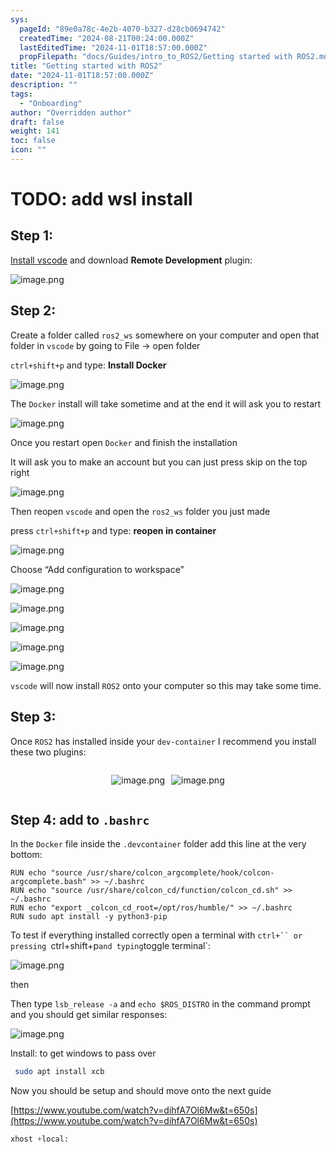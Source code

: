 ```yaml
---
sys:
  pageId: "89e0a78c-4e2b-4070-b327-d28cb0694742"
  createdTime: "2024-08-21T00:24:00.000Z"
  lastEditedTime: "2024-11-01T18:57:00.000Z"
  propFilepath: "docs/Guides/intro_to_ROS2/Getting started with ROS2.md"
title: "Getting started with ROS2"
date: "2024-11-01T18:57:00.000Z"
description: ""
tags:
  - "Onboarding"
author: "Overridden author"
draft: false
weight: 141
toc: false
icon: ""
---
```


# TODO: add wsl install

## Step 1:

[Install vscode](https://code.visualstudio.com/download) and download **Remote Development** plugin:

![image.png](https://prod-files-secure.s3.us-west-2.amazonaws.com/d518164a-d88e-44d1-a4ee-3adb3bd8bce0/efb52993-1881-4a40-b95e-6f020334f022/image.png?X-Amz-Algorithm=AWS4-HMAC-SHA256&X-Amz-Content-Sha256=UNSIGNED-PAYLOAD&X-Amz-Credential=ASIAZI2LB4667BEIFO53%2F20250417%2Fus-west-2%2Fs3%2Faws4_request&X-Amz-Date=20250417T150839Z&X-Amz-Expires=3600&X-Amz-Security-Token=IQoJb3JpZ2luX2VjENf%2F%2F%2F%2F%2F%2F%2F%2F%2F%2FwEaCXVzLXdlc3QtMiJHMEUCIQCNC75xSyEwPiAfokOpmhIV4untiS8h0fk%2FH7v3PbJEZAIgJuJlpXu35j%2BXFMhH4BP15Y5G66A49leN5hwl0%2FTEjpUq%2FwMIYBAAGgw2Mzc0MjMxODM4MDUiDPv5zn7wog%2FOALv8AircA12D09%2FIggsZA796S%2Bmzp44GZpjBtCeJXbozWzwQuDptk6sChqRkpui51shTpNtRwpONMhDN5HLjey37rKfZp3AGdaUQIBoIQJ4JsJH6P8urvMHMAKZx9ItgDcfKhzy0N0ZK9z0Aqq6qEXjl4JfKy%2BcbSkQU1i4ywkXyTHOoEFALRAtzrpSMi7ghWAQnM2VBFMUNESbZ4CXokXP4etb%2F8GBH%2BJXBKiaGKXJEX0MFbamBAX4FjeiKhCU9U6swLItQoolZYjZ67mNw5ey0naIf2ou7sIV3T1MJsUfcRbTlJd1hEiqoxLMV9XuoOOdihraxH7iSPj0DIwDoq6g1YiNH6%2BCmjNAeJyECEnt%2BqJTBbrxVPuIK93%2BE%2FquREDVKTEaOtoRG0QtebVvZTIIZSB2q2BnVBqBV57lAtAUBDt8WElGcAx%2FXgdBv6012n14%2Fm2fvyHGTuDxNHkBsoIzlee%2BvBWzBq1GaYfJ59AE1KZoeLeL%2BYt3E0CthdN4l6tNszDkPT2asl1spXNjMN1pSYXBXbG%2B5gVCqLhmYe%2BWO1P9whFZgVIKBDn2Xiabu5IYiz5NmxKvpBGXRzDsQE2WqDdG3ebjSMKKVi84aTNwZOio1T2roUWPYOno63FOxL1WsMKqvhMAGOqUBqRMH4LWp2sgXyDLyifkhibwpO2cO2YLL8ujtOpSGhhmh7oxqhlaIbV%2FBM5RHArcLdJNrlaiNYtL%2FZFoLVQSjz8QVbh2BQv5892dE06dQWtVCWQm2BOJ%2BFShINbMG%2FZSqCyu%2BrH4m5jwarSCTHV6xvA4zSa0R6CTJVYMYJajdr5d2%2F%2BuTwBXbCcMEGKEiHBv0RxY2hgMzGjJHz2f6GMm6%2F5I6Fl8s&X-Amz-Signature=e52a02039ee22d41760fe089e524371fe44a765448fd49bfd69d361d8a642219&X-Amz-SignedHeaders=host&x-id=GetObject)

## Step 2:

Create a folder called `ros2_ws` somewhere on your computer and open that folder in `vscode` by going to File → open folder 

`ctrl+shift+p` and type: **Install Docker**

![image.png](https://prod-files-secure.s3.us-west-2.amazonaws.com/d518164a-d88e-44d1-a4ee-3adb3bd8bce0/2269dc0e-1cd5-47ff-bceb-c04ad9b2eab0/image.png?X-Amz-Algorithm=AWS4-HMAC-SHA256&X-Amz-Content-Sha256=UNSIGNED-PAYLOAD&X-Amz-Credential=ASIAZI2LB4667BEIFO53%2F20250417%2Fus-west-2%2Fs3%2Faws4_request&X-Amz-Date=20250417T150839Z&X-Amz-Expires=3600&X-Amz-Security-Token=IQoJb3JpZ2luX2VjENf%2F%2F%2F%2F%2F%2F%2F%2F%2F%2FwEaCXVzLXdlc3QtMiJHMEUCIQCNC75xSyEwPiAfokOpmhIV4untiS8h0fk%2FH7v3PbJEZAIgJuJlpXu35j%2BXFMhH4BP15Y5G66A49leN5hwl0%2FTEjpUq%2FwMIYBAAGgw2Mzc0MjMxODM4MDUiDPv5zn7wog%2FOALv8AircA12D09%2FIggsZA796S%2Bmzp44GZpjBtCeJXbozWzwQuDptk6sChqRkpui51shTpNtRwpONMhDN5HLjey37rKfZp3AGdaUQIBoIQJ4JsJH6P8urvMHMAKZx9ItgDcfKhzy0N0ZK9z0Aqq6qEXjl4JfKy%2BcbSkQU1i4ywkXyTHOoEFALRAtzrpSMi7ghWAQnM2VBFMUNESbZ4CXokXP4etb%2F8GBH%2BJXBKiaGKXJEX0MFbamBAX4FjeiKhCU9U6swLItQoolZYjZ67mNw5ey0naIf2ou7sIV3T1MJsUfcRbTlJd1hEiqoxLMV9XuoOOdihraxH7iSPj0DIwDoq6g1YiNH6%2BCmjNAeJyECEnt%2BqJTBbrxVPuIK93%2BE%2FquREDVKTEaOtoRG0QtebVvZTIIZSB2q2BnVBqBV57lAtAUBDt8WElGcAx%2FXgdBv6012n14%2Fm2fvyHGTuDxNHkBsoIzlee%2BvBWzBq1GaYfJ59AE1KZoeLeL%2BYt3E0CthdN4l6tNszDkPT2asl1spXNjMN1pSYXBXbG%2B5gVCqLhmYe%2BWO1P9whFZgVIKBDn2Xiabu5IYiz5NmxKvpBGXRzDsQE2WqDdG3ebjSMKKVi84aTNwZOio1T2roUWPYOno63FOxL1WsMKqvhMAGOqUBqRMH4LWp2sgXyDLyifkhibwpO2cO2YLL8ujtOpSGhhmh7oxqhlaIbV%2FBM5RHArcLdJNrlaiNYtL%2FZFoLVQSjz8QVbh2BQv5892dE06dQWtVCWQm2BOJ%2BFShINbMG%2FZSqCyu%2BrH4m5jwarSCTHV6xvA4zSa0R6CTJVYMYJajdr5d2%2F%2BuTwBXbCcMEGKEiHBv0RxY2hgMzGjJHz2f6GMm6%2F5I6Fl8s&X-Amz-Signature=6238c30d2037c151e27873723f5791f46c58be4c3b781fcb74191dfd86944c06&X-Amz-SignedHeaders=host&x-id=GetObject)

The `Docker` install will take sometime and at the end it will ask you to restart

![image.png](https://prod-files-secure.s3.us-west-2.amazonaws.com/d518164a-d88e-44d1-a4ee-3adb3bd8bce0/ed233f78-be33-4b1f-b89c-9c346c0e961e/image.png?X-Amz-Algorithm=AWS4-HMAC-SHA256&X-Amz-Content-Sha256=UNSIGNED-PAYLOAD&X-Amz-Credential=ASIAZI2LB4667BEIFO53%2F20250417%2Fus-west-2%2Fs3%2Faws4_request&X-Amz-Date=20250417T150839Z&X-Amz-Expires=3600&X-Amz-Security-Token=IQoJb3JpZ2luX2VjENf%2F%2F%2F%2F%2F%2F%2F%2F%2F%2FwEaCXVzLXdlc3QtMiJHMEUCIQCNC75xSyEwPiAfokOpmhIV4untiS8h0fk%2FH7v3PbJEZAIgJuJlpXu35j%2BXFMhH4BP15Y5G66A49leN5hwl0%2FTEjpUq%2FwMIYBAAGgw2Mzc0MjMxODM4MDUiDPv5zn7wog%2FOALv8AircA12D09%2FIggsZA796S%2Bmzp44GZpjBtCeJXbozWzwQuDptk6sChqRkpui51shTpNtRwpONMhDN5HLjey37rKfZp3AGdaUQIBoIQJ4JsJH6P8urvMHMAKZx9ItgDcfKhzy0N0ZK9z0Aqq6qEXjl4JfKy%2BcbSkQU1i4ywkXyTHOoEFALRAtzrpSMi7ghWAQnM2VBFMUNESbZ4CXokXP4etb%2F8GBH%2BJXBKiaGKXJEX0MFbamBAX4FjeiKhCU9U6swLItQoolZYjZ67mNw5ey0naIf2ou7sIV3T1MJsUfcRbTlJd1hEiqoxLMV9XuoOOdihraxH7iSPj0DIwDoq6g1YiNH6%2BCmjNAeJyECEnt%2BqJTBbrxVPuIK93%2BE%2FquREDVKTEaOtoRG0QtebVvZTIIZSB2q2BnVBqBV57lAtAUBDt8WElGcAx%2FXgdBv6012n14%2Fm2fvyHGTuDxNHkBsoIzlee%2BvBWzBq1GaYfJ59AE1KZoeLeL%2BYt3E0CthdN4l6tNszDkPT2asl1spXNjMN1pSYXBXbG%2B5gVCqLhmYe%2BWO1P9whFZgVIKBDn2Xiabu5IYiz5NmxKvpBGXRzDsQE2WqDdG3ebjSMKKVi84aTNwZOio1T2roUWPYOno63FOxL1WsMKqvhMAGOqUBqRMH4LWp2sgXyDLyifkhibwpO2cO2YLL8ujtOpSGhhmh7oxqhlaIbV%2FBM5RHArcLdJNrlaiNYtL%2FZFoLVQSjz8QVbh2BQv5892dE06dQWtVCWQm2BOJ%2BFShINbMG%2FZSqCyu%2BrH4m5jwarSCTHV6xvA4zSa0R6CTJVYMYJajdr5d2%2F%2BuTwBXbCcMEGKEiHBv0RxY2hgMzGjJHz2f6GMm6%2F5I6Fl8s&X-Amz-Signature=9d693e0bf574ff8e0fe1f5042aa586c119bfc88b0eb9b8c4f6cd1c0043e23468&X-Amz-SignedHeaders=host&x-id=GetObject)

Once you restart open `Docker` and finish the installation

It will ask you to make an account but you can just press skip on the top right

![image.png](https://prod-files-secure.s3.us-west-2.amazonaws.com/d518164a-d88e-44d1-a4ee-3adb3bd8bce0/21010ad9-1659-4fd9-9f59-9932a09b2a3d/image.png?X-Amz-Algorithm=AWS4-HMAC-SHA256&X-Amz-Content-Sha256=UNSIGNED-PAYLOAD&X-Amz-Credential=ASIAZI2LB4667BEIFO53%2F20250417%2Fus-west-2%2Fs3%2Faws4_request&X-Amz-Date=20250417T150839Z&X-Amz-Expires=3600&X-Amz-Security-Token=IQoJb3JpZ2luX2VjENf%2F%2F%2F%2F%2F%2F%2F%2F%2F%2FwEaCXVzLXdlc3QtMiJHMEUCIQCNC75xSyEwPiAfokOpmhIV4untiS8h0fk%2FH7v3PbJEZAIgJuJlpXu35j%2BXFMhH4BP15Y5G66A49leN5hwl0%2FTEjpUq%2FwMIYBAAGgw2Mzc0MjMxODM4MDUiDPv5zn7wog%2FOALv8AircA12D09%2FIggsZA796S%2Bmzp44GZpjBtCeJXbozWzwQuDptk6sChqRkpui51shTpNtRwpONMhDN5HLjey37rKfZp3AGdaUQIBoIQJ4JsJH6P8urvMHMAKZx9ItgDcfKhzy0N0ZK9z0Aqq6qEXjl4JfKy%2BcbSkQU1i4ywkXyTHOoEFALRAtzrpSMi7ghWAQnM2VBFMUNESbZ4CXokXP4etb%2F8GBH%2BJXBKiaGKXJEX0MFbamBAX4FjeiKhCU9U6swLItQoolZYjZ67mNw5ey0naIf2ou7sIV3T1MJsUfcRbTlJd1hEiqoxLMV9XuoOOdihraxH7iSPj0DIwDoq6g1YiNH6%2BCmjNAeJyECEnt%2BqJTBbrxVPuIK93%2BE%2FquREDVKTEaOtoRG0QtebVvZTIIZSB2q2BnVBqBV57lAtAUBDt8WElGcAx%2FXgdBv6012n14%2Fm2fvyHGTuDxNHkBsoIzlee%2BvBWzBq1GaYfJ59AE1KZoeLeL%2BYt3E0CthdN4l6tNszDkPT2asl1spXNjMN1pSYXBXbG%2B5gVCqLhmYe%2BWO1P9whFZgVIKBDn2Xiabu5IYiz5NmxKvpBGXRzDsQE2WqDdG3ebjSMKKVi84aTNwZOio1T2roUWPYOno63FOxL1WsMKqvhMAGOqUBqRMH4LWp2sgXyDLyifkhibwpO2cO2YLL8ujtOpSGhhmh7oxqhlaIbV%2FBM5RHArcLdJNrlaiNYtL%2FZFoLVQSjz8QVbh2BQv5892dE06dQWtVCWQm2BOJ%2BFShINbMG%2FZSqCyu%2BrH4m5jwarSCTHV6xvA4zSa0R6CTJVYMYJajdr5d2%2F%2BuTwBXbCcMEGKEiHBv0RxY2hgMzGjJHz2f6GMm6%2F5I6Fl8s&X-Amz-Signature=cca091e8ec0a2e2fbeff55643ee4839c149d3aa8dc9fa941e3741f56bfa2dd6f&X-Amz-SignedHeaders=host&x-id=GetObject)

Then reopen `vscode` and open the `ros2_ws` folder you just made

press `ctrl+shift+p` and type: **reopen in container**

![image.png](https://prod-files-secure.s3.us-west-2.amazonaws.com/d518164a-d88e-44d1-a4ee-3adb3bd8bce0/4e93b8c2-41ad-488c-8095-c74205196118/image.png?X-Amz-Algorithm=AWS4-HMAC-SHA256&X-Amz-Content-Sha256=UNSIGNED-PAYLOAD&X-Amz-Credential=ASIAZI2LB4667BEIFO53%2F20250417%2Fus-west-2%2Fs3%2Faws4_request&X-Amz-Date=20250417T150839Z&X-Amz-Expires=3600&X-Amz-Security-Token=IQoJb3JpZ2luX2VjENf%2F%2F%2F%2F%2F%2F%2F%2F%2F%2FwEaCXVzLXdlc3QtMiJHMEUCIQCNC75xSyEwPiAfokOpmhIV4untiS8h0fk%2FH7v3PbJEZAIgJuJlpXu35j%2BXFMhH4BP15Y5G66A49leN5hwl0%2FTEjpUq%2FwMIYBAAGgw2Mzc0MjMxODM4MDUiDPv5zn7wog%2FOALv8AircA12D09%2FIggsZA796S%2Bmzp44GZpjBtCeJXbozWzwQuDptk6sChqRkpui51shTpNtRwpONMhDN5HLjey37rKfZp3AGdaUQIBoIQJ4JsJH6P8urvMHMAKZx9ItgDcfKhzy0N0ZK9z0Aqq6qEXjl4JfKy%2BcbSkQU1i4ywkXyTHOoEFALRAtzrpSMi7ghWAQnM2VBFMUNESbZ4CXokXP4etb%2F8GBH%2BJXBKiaGKXJEX0MFbamBAX4FjeiKhCU9U6swLItQoolZYjZ67mNw5ey0naIf2ou7sIV3T1MJsUfcRbTlJd1hEiqoxLMV9XuoOOdihraxH7iSPj0DIwDoq6g1YiNH6%2BCmjNAeJyECEnt%2BqJTBbrxVPuIK93%2BE%2FquREDVKTEaOtoRG0QtebVvZTIIZSB2q2BnVBqBV57lAtAUBDt8WElGcAx%2FXgdBv6012n14%2Fm2fvyHGTuDxNHkBsoIzlee%2BvBWzBq1GaYfJ59AE1KZoeLeL%2BYt3E0CthdN4l6tNszDkPT2asl1spXNjMN1pSYXBXbG%2B5gVCqLhmYe%2BWO1P9whFZgVIKBDn2Xiabu5IYiz5NmxKvpBGXRzDsQE2WqDdG3ebjSMKKVi84aTNwZOio1T2roUWPYOno63FOxL1WsMKqvhMAGOqUBqRMH4LWp2sgXyDLyifkhibwpO2cO2YLL8ujtOpSGhhmh7oxqhlaIbV%2FBM5RHArcLdJNrlaiNYtL%2FZFoLVQSjz8QVbh2BQv5892dE06dQWtVCWQm2BOJ%2BFShINbMG%2FZSqCyu%2BrH4m5jwarSCTHV6xvA4zSa0R6CTJVYMYJajdr5d2%2F%2BuTwBXbCcMEGKEiHBv0RxY2hgMzGjJHz2f6GMm6%2F5I6Fl8s&X-Amz-Signature=5cebf9961f135b5d564fc1dd83237d6e5e324a8340dd306df0155f7852d92a25&X-Amz-SignedHeaders=host&x-id=GetObject)

Choose “Add configuration to workspace”

![image.png](https://prod-files-secure.s3.us-west-2.amazonaws.com/d518164a-d88e-44d1-a4ee-3adb3bd8bce0/9560b282-5060-4989-ba37-97e7b2c22476/image.png?X-Amz-Algorithm=AWS4-HMAC-SHA256&X-Amz-Content-Sha256=UNSIGNED-PAYLOAD&X-Amz-Credential=ASIAZI2LB4667BEIFO53%2F20250417%2Fus-west-2%2Fs3%2Faws4_request&X-Amz-Date=20250417T150839Z&X-Amz-Expires=3600&X-Amz-Security-Token=IQoJb3JpZ2luX2VjENf%2F%2F%2F%2F%2F%2F%2F%2F%2F%2FwEaCXVzLXdlc3QtMiJHMEUCIQCNC75xSyEwPiAfokOpmhIV4untiS8h0fk%2FH7v3PbJEZAIgJuJlpXu35j%2BXFMhH4BP15Y5G66A49leN5hwl0%2FTEjpUq%2FwMIYBAAGgw2Mzc0MjMxODM4MDUiDPv5zn7wog%2FOALv8AircA12D09%2FIggsZA796S%2Bmzp44GZpjBtCeJXbozWzwQuDptk6sChqRkpui51shTpNtRwpONMhDN5HLjey37rKfZp3AGdaUQIBoIQJ4JsJH6P8urvMHMAKZx9ItgDcfKhzy0N0ZK9z0Aqq6qEXjl4JfKy%2BcbSkQU1i4ywkXyTHOoEFALRAtzrpSMi7ghWAQnM2VBFMUNESbZ4CXokXP4etb%2F8GBH%2BJXBKiaGKXJEX0MFbamBAX4FjeiKhCU9U6swLItQoolZYjZ67mNw5ey0naIf2ou7sIV3T1MJsUfcRbTlJd1hEiqoxLMV9XuoOOdihraxH7iSPj0DIwDoq6g1YiNH6%2BCmjNAeJyECEnt%2BqJTBbrxVPuIK93%2BE%2FquREDVKTEaOtoRG0QtebVvZTIIZSB2q2BnVBqBV57lAtAUBDt8WElGcAx%2FXgdBv6012n14%2Fm2fvyHGTuDxNHkBsoIzlee%2BvBWzBq1GaYfJ59AE1KZoeLeL%2BYt3E0CthdN4l6tNszDkPT2asl1spXNjMN1pSYXBXbG%2B5gVCqLhmYe%2BWO1P9whFZgVIKBDn2Xiabu5IYiz5NmxKvpBGXRzDsQE2WqDdG3ebjSMKKVi84aTNwZOio1T2roUWPYOno63FOxL1WsMKqvhMAGOqUBqRMH4LWp2sgXyDLyifkhibwpO2cO2YLL8ujtOpSGhhmh7oxqhlaIbV%2FBM5RHArcLdJNrlaiNYtL%2FZFoLVQSjz8QVbh2BQv5892dE06dQWtVCWQm2BOJ%2BFShINbMG%2FZSqCyu%2BrH4m5jwarSCTHV6xvA4zSa0R6CTJVYMYJajdr5d2%2F%2BuTwBXbCcMEGKEiHBv0RxY2hgMzGjJHz2f6GMm6%2F5I6Fl8s&X-Amz-Signature=302d2374f3d6b15b81d3f7dab389290818c5c92dc3cac3a7c7c5c8ae745b4464&X-Amz-SignedHeaders=host&x-id=GetObject)

![image.png](https://prod-files-secure.s3.us-west-2.amazonaws.com/d518164a-d88e-44d1-a4ee-3adb3bd8bce0/2ee63f81-886b-48e8-a553-dc6e5eac99e4/image.png?X-Amz-Algorithm=AWS4-HMAC-SHA256&X-Amz-Content-Sha256=UNSIGNED-PAYLOAD&X-Amz-Credential=ASIAZI2LB4667BEIFO53%2F20250417%2Fus-west-2%2Fs3%2Faws4_request&X-Amz-Date=20250417T150839Z&X-Amz-Expires=3600&X-Amz-Security-Token=IQoJb3JpZ2luX2VjENf%2F%2F%2F%2F%2F%2F%2F%2F%2F%2FwEaCXVzLXdlc3QtMiJHMEUCIQCNC75xSyEwPiAfokOpmhIV4untiS8h0fk%2FH7v3PbJEZAIgJuJlpXu35j%2BXFMhH4BP15Y5G66A49leN5hwl0%2FTEjpUq%2FwMIYBAAGgw2Mzc0MjMxODM4MDUiDPv5zn7wog%2FOALv8AircA12D09%2FIggsZA796S%2Bmzp44GZpjBtCeJXbozWzwQuDptk6sChqRkpui51shTpNtRwpONMhDN5HLjey37rKfZp3AGdaUQIBoIQJ4JsJH6P8urvMHMAKZx9ItgDcfKhzy0N0ZK9z0Aqq6qEXjl4JfKy%2BcbSkQU1i4ywkXyTHOoEFALRAtzrpSMi7ghWAQnM2VBFMUNESbZ4CXokXP4etb%2F8GBH%2BJXBKiaGKXJEX0MFbamBAX4FjeiKhCU9U6swLItQoolZYjZ67mNw5ey0naIf2ou7sIV3T1MJsUfcRbTlJd1hEiqoxLMV9XuoOOdihraxH7iSPj0DIwDoq6g1YiNH6%2BCmjNAeJyECEnt%2BqJTBbrxVPuIK93%2BE%2FquREDVKTEaOtoRG0QtebVvZTIIZSB2q2BnVBqBV57lAtAUBDt8WElGcAx%2FXgdBv6012n14%2Fm2fvyHGTuDxNHkBsoIzlee%2BvBWzBq1GaYfJ59AE1KZoeLeL%2BYt3E0CthdN4l6tNszDkPT2asl1spXNjMN1pSYXBXbG%2B5gVCqLhmYe%2BWO1P9whFZgVIKBDn2Xiabu5IYiz5NmxKvpBGXRzDsQE2WqDdG3ebjSMKKVi84aTNwZOio1T2roUWPYOno63FOxL1WsMKqvhMAGOqUBqRMH4LWp2sgXyDLyifkhibwpO2cO2YLL8ujtOpSGhhmh7oxqhlaIbV%2FBM5RHArcLdJNrlaiNYtL%2FZFoLVQSjz8QVbh2BQv5892dE06dQWtVCWQm2BOJ%2BFShINbMG%2FZSqCyu%2BrH4m5jwarSCTHV6xvA4zSa0R6CTJVYMYJajdr5d2%2F%2BuTwBXbCcMEGKEiHBv0RxY2hgMzGjJHz2f6GMm6%2F5I6Fl8s&X-Amz-Signature=39b6657ad138f6b2bbf0add9b48da70d07f244d9377594c73c74d19c613ff09b&X-Amz-SignedHeaders=host&x-id=GetObject)

![image.png](https://prod-files-secure.s3.us-west-2.amazonaws.com/d518164a-d88e-44d1-a4ee-3adb3bd8bce0/ae1580b2-b048-407e-aed9-b584224a7a04/image.png?X-Amz-Algorithm=AWS4-HMAC-SHA256&X-Amz-Content-Sha256=UNSIGNED-PAYLOAD&X-Amz-Credential=ASIAZI2LB4667BEIFO53%2F20250417%2Fus-west-2%2Fs3%2Faws4_request&X-Amz-Date=20250417T150839Z&X-Amz-Expires=3600&X-Amz-Security-Token=IQoJb3JpZ2luX2VjENf%2F%2F%2F%2F%2F%2F%2F%2F%2F%2FwEaCXVzLXdlc3QtMiJHMEUCIQCNC75xSyEwPiAfokOpmhIV4untiS8h0fk%2FH7v3PbJEZAIgJuJlpXu35j%2BXFMhH4BP15Y5G66A49leN5hwl0%2FTEjpUq%2FwMIYBAAGgw2Mzc0MjMxODM4MDUiDPv5zn7wog%2FOALv8AircA12D09%2FIggsZA796S%2Bmzp44GZpjBtCeJXbozWzwQuDptk6sChqRkpui51shTpNtRwpONMhDN5HLjey37rKfZp3AGdaUQIBoIQJ4JsJH6P8urvMHMAKZx9ItgDcfKhzy0N0ZK9z0Aqq6qEXjl4JfKy%2BcbSkQU1i4ywkXyTHOoEFALRAtzrpSMi7ghWAQnM2VBFMUNESbZ4CXokXP4etb%2F8GBH%2BJXBKiaGKXJEX0MFbamBAX4FjeiKhCU9U6swLItQoolZYjZ67mNw5ey0naIf2ou7sIV3T1MJsUfcRbTlJd1hEiqoxLMV9XuoOOdihraxH7iSPj0DIwDoq6g1YiNH6%2BCmjNAeJyECEnt%2BqJTBbrxVPuIK93%2BE%2FquREDVKTEaOtoRG0QtebVvZTIIZSB2q2BnVBqBV57lAtAUBDt8WElGcAx%2FXgdBv6012n14%2Fm2fvyHGTuDxNHkBsoIzlee%2BvBWzBq1GaYfJ59AE1KZoeLeL%2BYt3E0CthdN4l6tNszDkPT2asl1spXNjMN1pSYXBXbG%2B5gVCqLhmYe%2BWO1P9whFZgVIKBDn2Xiabu5IYiz5NmxKvpBGXRzDsQE2WqDdG3ebjSMKKVi84aTNwZOio1T2roUWPYOno63FOxL1WsMKqvhMAGOqUBqRMH4LWp2sgXyDLyifkhibwpO2cO2YLL8ujtOpSGhhmh7oxqhlaIbV%2FBM5RHArcLdJNrlaiNYtL%2FZFoLVQSjz8QVbh2BQv5892dE06dQWtVCWQm2BOJ%2BFShINbMG%2FZSqCyu%2BrH4m5jwarSCTHV6xvA4zSa0R6CTJVYMYJajdr5d2%2F%2BuTwBXbCcMEGKEiHBv0RxY2hgMzGjJHz2f6GMm6%2F5I6Fl8s&X-Amz-Signature=47347ae847a932872d976de7d1c14a39f87224e9133af93de82448869e1a0b5d&X-Amz-SignedHeaders=host&x-id=GetObject)

![image.png](https://prod-files-secure.s3.us-west-2.amazonaws.com/d518164a-d88e-44d1-a4ee-3adb3bd8bce0/53255b28-f75e-430f-b9e3-c0ac8577e42b/image.png?X-Amz-Algorithm=AWS4-HMAC-SHA256&X-Amz-Content-Sha256=UNSIGNED-PAYLOAD&X-Amz-Credential=ASIAZI2LB4667BEIFO53%2F20250417%2Fus-west-2%2Fs3%2Faws4_request&X-Amz-Date=20250417T150839Z&X-Amz-Expires=3600&X-Amz-Security-Token=IQoJb3JpZ2luX2VjENf%2F%2F%2F%2F%2F%2F%2F%2F%2F%2FwEaCXVzLXdlc3QtMiJHMEUCIQCNC75xSyEwPiAfokOpmhIV4untiS8h0fk%2FH7v3PbJEZAIgJuJlpXu35j%2BXFMhH4BP15Y5G66A49leN5hwl0%2FTEjpUq%2FwMIYBAAGgw2Mzc0MjMxODM4MDUiDPv5zn7wog%2FOALv8AircA12D09%2FIggsZA796S%2Bmzp44GZpjBtCeJXbozWzwQuDptk6sChqRkpui51shTpNtRwpONMhDN5HLjey37rKfZp3AGdaUQIBoIQJ4JsJH6P8urvMHMAKZx9ItgDcfKhzy0N0ZK9z0Aqq6qEXjl4JfKy%2BcbSkQU1i4ywkXyTHOoEFALRAtzrpSMi7ghWAQnM2VBFMUNESbZ4CXokXP4etb%2F8GBH%2BJXBKiaGKXJEX0MFbamBAX4FjeiKhCU9U6swLItQoolZYjZ67mNw5ey0naIf2ou7sIV3T1MJsUfcRbTlJd1hEiqoxLMV9XuoOOdihraxH7iSPj0DIwDoq6g1YiNH6%2BCmjNAeJyECEnt%2BqJTBbrxVPuIK93%2BE%2FquREDVKTEaOtoRG0QtebVvZTIIZSB2q2BnVBqBV57lAtAUBDt8WElGcAx%2FXgdBv6012n14%2Fm2fvyHGTuDxNHkBsoIzlee%2BvBWzBq1GaYfJ59AE1KZoeLeL%2BYt3E0CthdN4l6tNszDkPT2asl1spXNjMN1pSYXBXbG%2B5gVCqLhmYe%2BWO1P9whFZgVIKBDn2Xiabu5IYiz5NmxKvpBGXRzDsQE2WqDdG3ebjSMKKVi84aTNwZOio1T2roUWPYOno63FOxL1WsMKqvhMAGOqUBqRMH4LWp2sgXyDLyifkhibwpO2cO2YLL8ujtOpSGhhmh7oxqhlaIbV%2FBM5RHArcLdJNrlaiNYtL%2FZFoLVQSjz8QVbh2BQv5892dE06dQWtVCWQm2BOJ%2BFShINbMG%2FZSqCyu%2BrH4m5jwarSCTHV6xvA4zSa0R6CTJVYMYJajdr5d2%2F%2BuTwBXbCcMEGKEiHBv0RxY2hgMzGjJHz2f6GMm6%2F5I6Fl8s&X-Amz-Signature=66343609259364de91ec5e32792a22161e2b12b8bedbef4bdd355b99d19e2b0b&X-Amz-SignedHeaders=host&x-id=GetObject)

![image.png](https://prod-files-secure.s3.us-west-2.amazonaws.com/d518164a-d88e-44d1-a4ee-3adb3bd8bce0/7c562767-5af9-4ffb-97d1-327bcdf4ee00/image.png?X-Amz-Algorithm=AWS4-HMAC-SHA256&X-Amz-Content-Sha256=UNSIGNED-PAYLOAD&X-Amz-Credential=ASIAZI2LB4667BEIFO53%2F20250417%2Fus-west-2%2Fs3%2Faws4_request&X-Amz-Date=20250417T150839Z&X-Amz-Expires=3600&X-Amz-Security-Token=IQoJb3JpZ2luX2VjENf%2F%2F%2F%2F%2F%2F%2F%2F%2F%2FwEaCXVzLXdlc3QtMiJHMEUCIQCNC75xSyEwPiAfokOpmhIV4untiS8h0fk%2FH7v3PbJEZAIgJuJlpXu35j%2BXFMhH4BP15Y5G66A49leN5hwl0%2FTEjpUq%2FwMIYBAAGgw2Mzc0MjMxODM4MDUiDPv5zn7wog%2FOALv8AircA12D09%2FIggsZA796S%2Bmzp44GZpjBtCeJXbozWzwQuDptk6sChqRkpui51shTpNtRwpONMhDN5HLjey37rKfZp3AGdaUQIBoIQJ4JsJH6P8urvMHMAKZx9ItgDcfKhzy0N0ZK9z0Aqq6qEXjl4JfKy%2BcbSkQU1i4ywkXyTHOoEFALRAtzrpSMi7ghWAQnM2VBFMUNESbZ4CXokXP4etb%2F8GBH%2BJXBKiaGKXJEX0MFbamBAX4FjeiKhCU9U6swLItQoolZYjZ67mNw5ey0naIf2ou7sIV3T1MJsUfcRbTlJd1hEiqoxLMV9XuoOOdihraxH7iSPj0DIwDoq6g1YiNH6%2BCmjNAeJyECEnt%2BqJTBbrxVPuIK93%2BE%2FquREDVKTEaOtoRG0QtebVvZTIIZSB2q2BnVBqBV57lAtAUBDt8WElGcAx%2FXgdBv6012n14%2Fm2fvyHGTuDxNHkBsoIzlee%2BvBWzBq1GaYfJ59AE1KZoeLeL%2BYt3E0CthdN4l6tNszDkPT2asl1spXNjMN1pSYXBXbG%2B5gVCqLhmYe%2BWO1P9whFZgVIKBDn2Xiabu5IYiz5NmxKvpBGXRzDsQE2WqDdG3ebjSMKKVi84aTNwZOio1T2roUWPYOno63FOxL1WsMKqvhMAGOqUBqRMH4LWp2sgXyDLyifkhibwpO2cO2YLL8ujtOpSGhhmh7oxqhlaIbV%2FBM5RHArcLdJNrlaiNYtL%2FZFoLVQSjz8QVbh2BQv5892dE06dQWtVCWQm2BOJ%2BFShINbMG%2FZSqCyu%2BrH4m5jwarSCTHV6xvA4zSa0R6CTJVYMYJajdr5d2%2F%2BuTwBXbCcMEGKEiHBv0RxY2hgMzGjJHz2f6GMm6%2F5I6Fl8s&X-Amz-Signature=4490fe77cdd3f27666a9cc41296eaa77ff152102c5c628a18f2decfb4fa7f885&X-Amz-SignedHeaders=host&x-id=GetObject)

`vscode` will now install `ROS2` onto your computer so this may take some time.

## Step 3:

Once `ROS2` has installed inside your `dev-container` I recommend you install these two plugins:

<div style="display: flex;flex-direction: row; column-gap:10px; max-width: 630px;justify-content: center;">
<div>

![image.png](https://prod-files-secure.s3.us-west-2.amazonaws.com/d518164a-d88e-44d1-a4ee-3adb3bd8bce0/3fc3d550-5a54-4ba1-ba6b-faa01cdb7369/image.png?X-Amz-Algorithm=AWS4-HMAC-SHA256&X-Amz-Content-Sha256=UNSIGNED-PAYLOAD&X-Amz-Credential=ASIAZI2LB4662UHOXGST%2F20250417%2Fus-west-2%2Fs3%2Faws4_request&X-Amz-Date=20250417T150841Z&X-Amz-Expires=3600&X-Amz-Security-Token=IQoJb3JpZ2luX2VjENf%2F%2F%2F%2F%2F%2F%2F%2F%2F%2FwEaCXVzLXdlc3QtMiJGMEQCICtiWzlL400K4ft2cirLccHDzM6DNQg2kGaQffSwPsu%2FAiBpG8rIz1J4qMvqUBp%2FXssGFhdKrShgNCAeOdaWMryQWir%2FAwhgEAAaDDYzNzQyMzE4MzgwNSIMwa6wuePk6EIOaq46KtwDmKOTXpPFfnQdU9B9UgCPCsdDjtUdUj9yBzDOIhkauseF55KJzDQEaYk3TMONFThfADsuPyGmVRow6xy%2FPVOxOjOtnAvsKXNQbkf1Kbu00iunLIzgVCyPSfw6XWRrDIgN5nHN0vmJSTcYR0VhYYDANgOBQw2YKeqvixlzMHBAMK9iTHmvzZmFVgQHkVj61wkDAaFTSwyw4o32Llb4S21N46iZ0Uj8Ga2BCdbR4daG%2BAwoW2SWoyuVq5WjObuJBN8ZZRaEUG4xb%2Fs9rkv%2F1DEHiyQw43W6NJItGmgLUHGggWluPxvpBZAtkHiXJxwTlKlyy8fPASX8qgjQ8P2QiOB6GCr5MO6S9QFxgio5YZaF%2F1eGkD6w01fn87jBiAcKupckwY5pcHzwKZ%2FedqgA9jbo5g3W1Rl53kDxK3B5VcLSzUJzAPOnDOQYDMbsoGba8W%2FeHBpeCGZj6%2Fl5DIjuAgngx%2FKYQT16me9syq8qqj0EEVcd%2BIxJsvYB2GsYugq0WcLmwgy3PXrLkG4g0iOSdzYoIVcgrYAXn%2BXadGydQOLzTQiXsVGD53NTWiNgkKXyLWmLrOsV%2FMGHE5qRAfQZZoM6%2FV47Nkn86IHur94DPLWyHX9FJ%2FhFbltoNaBDN1gwzq%2BEwAY6pgGPL%2Fid4MBfaSRGM8%2FTQMu2gkjrQXMgs602GjbZwNjK0WMRcrvCAGVCtLheaYxZLQAbrH4A3buCRSfwrbxqJZ5MDHe5SVa3Ys5RIqdz2%2FXg4p%2Fs3r23IyUPfKCHCaycKXwxM64jupU3IIu%2BlGDnIOJWZBCRf25VbqgUmfOEFL8i7PUuMGwKOgYDmxaAoGLxifKHFJuO5zAF%2BBpM2k%2FjQCJGBOQfW%2FWg&X-Amz-Signature=9463ca32e3945951050eacd042e1e606232aa36b34021d197c3af449132d6014&X-Amz-SignedHeaders=host&x-id=GetObject)

</div>
<div>

![image.png](https://prod-files-secure.s3.us-west-2.amazonaws.com/d518164a-d88e-44d1-a4ee-3adb3bd8bce0/d994cc66-13c2-4093-a5a3-f84cf4601a82/image.png?X-Amz-Algorithm=AWS4-HMAC-SHA256&X-Amz-Content-Sha256=UNSIGNED-PAYLOAD&X-Amz-Credential=ASIAZI2LB4667GBBVBKP%2F20250417%2Fus-west-2%2Fs3%2Faws4_request&X-Amz-Date=20250417T150841Z&X-Amz-Expires=3600&X-Amz-Security-Token=IQoJb3JpZ2luX2VjENf%2F%2F%2F%2F%2F%2F%2F%2F%2F%2FwEaCXVzLXdlc3QtMiJIMEYCIQDusdegASFLxnoelN35Bkk0uaIhF2L0%2BHKR%2FXnZfTePQQIhANQTFcq5D99o49R8mT7VR%2Fu9IQ38P1VLB2jwQWz0S%2F1fKv8DCGAQABoMNjM3NDIzMTgzODA1Igz6Rb%2BHTTuXTqwK6p4q3ANLUa5CGbCXBUCLK7EuJg2vMdNa4Jz4GDPRI7CbJ3lGpna9Xo7vb%2FG6iTAaEFC%2BvUiv%2FbCps7DO%2Bx%2FlXy8hinMiaVVz0eY%2BEByoS0BUWqYmIRQHy5Dt13goGgAN5Q%2BItnCpgmnhUBgHD6%2BveBTuYBwb7vJUejvjCUneFWqxQQh6XOfQhrfelvj7sr1eSVQsXO7fh1PVebhiRqe9lMghbBNZtvYEtkafcJSiwr3ZfF3qeMxYkhvn9r5K6z3ZNsU9a2QXpg9g2bGfFb2Q8aJIW47CQ3syEyAQOeI3CwS70ygHbWGI1iwbcm7ZcwvJJTuKE7K0SGDBkxpf2%2Bk5j1OKc0Wni%2BPbZex8kJQA8FVMB2BCVm2jsE8Z5nfurlnKZ7EYfDJ28drns1a60NdFL%2BfTdvvjQABTJ56SM2MOS7FiYLyOcd9p7iljzFcLpPo6G4sTJcXcaHNPedYpreDpTlBqx39ulwIT3xsh7FL4udpm1miNm2571%2FykJGAUl0fXCqq1MH%2FjR1%2FnvzmVQZaByhZeumivl0SiKbcOZcZAymtghI8jKx4EV%2BqTjyPZEeAzpJ11p247pwitk6z0z2SGm4xscRRG8UvcIP0mqcPw9lA3Q%2FCY3Vtbqgy8CrR7ocHKZTD9r4TABjqkAd56N6bh8Iwebr2eM%2FVdQFtW18W98c%2FsjjFrsMs%2FdqDra4Tuuh0OutigGm1eZ8Ubp6zLb8TD%2Fv3NA5HJ1SO%2Bhfh5%2FoEFphj5NEXVCBIvW3%2BzXveUr%2F7DCyiXSQUgMUItPGJGJxkAALia0OCg25fvEvpczOSWEnmonTdM5d2OWbpX7v30g2KF%2Bfz%2FGOMmgIzJbnbkK4zKol8TRPqvlz0fdLF85fQs&X-Amz-Signature=b8e7ed6a72f305932b8141a95d8c7dee610b8badeb29eef85c38ae57459caf9f&X-Amz-SignedHeaders=host&x-id=GetObject)

</div>
</div>

## Step 4: add to `.bashrc`

In the `Docker` file inside the `.devcontainer` folder add this line at the very bottom: 

```docker
RUN echo "source /usr/share/colcon_argcomplete/hook/colcon-argcomplete.bash" >> ~/.bashrc
RUN echo "source /usr/share/colcon_cd/function/colcon_cd.sh" >> ~/.bashrc
RUN echo "export _colcon_cd_root=/opt/ros/humble/" >> ~/.bashrc
RUN sudo apt install -y python3-pip 
```

To test if everything installed correctly open a terminal with `ctrl+`` or pressing `ctrl+shift+p` and typing `toggle terminal`:

![image.png](https://prod-files-secure.s3.us-west-2.amazonaws.com/d518164a-d88e-44d1-a4ee-3adb3bd8bce0/6a4943d8-b04e-4c02-9a58-775f3384d1a5/image.png?X-Amz-Algorithm=AWS4-HMAC-SHA256&X-Amz-Content-Sha256=UNSIGNED-PAYLOAD&X-Amz-Credential=ASIAZI2LB4667BEIFO53%2F20250417%2Fus-west-2%2Fs3%2Faws4_request&X-Amz-Date=20250417T150839Z&X-Amz-Expires=3600&X-Amz-Security-Token=IQoJb3JpZ2luX2VjENf%2F%2F%2F%2F%2F%2F%2F%2F%2F%2FwEaCXVzLXdlc3QtMiJHMEUCIQCNC75xSyEwPiAfokOpmhIV4untiS8h0fk%2FH7v3PbJEZAIgJuJlpXu35j%2BXFMhH4BP15Y5G66A49leN5hwl0%2FTEjpUq%2FwMIYBAAGgw2Mzc0MjMxODM4MDUiDPv5zn7wog%2FOALv8AircA12D09%2FIggsZA796S%2Bmzp44GZpjBtCeJXbozWzwQuDptk6sChqRkpui51shTpNtRwpONMhDN5HLjey37rKfZp3AGdaUQIBoIQJ4JsJH6P8urvMHMAKZx9ItgDcfKhzy0N0ZK9z0Aqq6qEXjl4JfKy%2BcbSkQU1i4ywkXyTHOoEFALRAtzrpSMi7ghWAQnM2VBFMUNESbZ4CXokXP4etb%2F8GBH%2BJXBKiaGKXJEX0MFbamBAX4FjeiKhCU9U6swLItQoolZYjZ67mNw5ey0naIf2ou7sIV3T1MJsUfcRbTlJd1hEiqoxLMV9XuoOOdihraxH7iSPj0DIwDoq6g1YiNH6%2BCmjNAeJyECEnt%2BqJTBbrxVPuIK93%2BE%2FquREDVKTEaOtoRG0QtebVvZTIIZSB2q2BnVBqBV57lAtAUBDt8WElGcAx%2FXgdBv6012n14%2Fm2fvyHGTuDxNHkBsoIzlee%2BvBWzBq1GaYfJ59AE1KZoeLeL%2BYt3E0CthdN4l6tNszDkPT2asl1spXNjMN1pSYXBXbG%2B5gVCqLhmYe%2BWO1P9whFZgVIKBDn2Xiabu5IYiz5NmxKvpBGXRzDsQE2WqDdG3ebjSMKKVi84aTNwZOio1T2roUWPYOno63FOxL1WsMKqvhMAGOqUBqRMH4LWp2sgXyDLyifkhibwpO2cO2YLL8ujtOpSGhhmh7oxqhlaIbV%2FBM5RHArcLdJNrlaiNYtL%2FZFoLVQSjz8QVbh2BQv5892dE06dQWtVCWQm2BOJ%2BFShINbMG%2FZSqCyu%2BrH4m5jwarSCTHV6xvA4zSa0R6CTJVYMYJajdr5d2%2F%2BuTwBXbCcMEGKEiHBv0RxY2hgMzGjJHz2f6GMm6%2F5I6Fl8s&X-Amz-Signature=aeee8e659c5d82b7a061980fdc5c95bb3ecd05b6803c4d042643ed1387360662&X-Amz-SignedHeaders=host&x-id=GetObject)

then 

Then type `lsb_release -a` and `echo $ROS_DISTRO` in the command prompt and you should get similar responses:

![image.png](https://prod-files-secure.s3.us-west-2.amazonaws.com/d518164a-d88e-44d1-a4ee-3adb3bd8bce0/3e635dec-a805-4e85-8b9e-d000e5b71a4e/image.png?X-Amz-Algorithm=AWS4-HMAC-SHA256&X-Amz-Content-Sha256=UNSIGNED-PAYLOAD&X-Amz-Credential=ASIAZI2LB4667BEIFO53%2F20250417%2Fus-west-2%2Fs3%2Faws4_request&X-Amz-Date=20250417T150839Z&X-Amz-Expires=3600&X-Amz-Security-Token=IQoJb3JpZ2luX2VjENf%2F%2F%2F%2F%2F%2F%2F%2F%2F%2FwEaCXVzLXdlc3QtMiJHMEUCIQCNC75xSyEwPiAfokOpmhIV4untiS8h0fk%2FH7v3PbJEZAIgJuJlpXu35j%2BXFMhH4BP15Y5G66A49leN5hwl0%2FTEjpUq%2FwMIYBAAGgw2Mzc0MjMxODM4MDUiDPv5zn7wog%2FOALv8AircA12D09%2FIggsZA796S%2Bmzp44GZpjBtCeJXbozWzwQuDptk6sChqRkpui51shTpNtRwpONMhDN5HLjey37rKfZp3AGdaUQIBoIQJ4JsJH6P8urvMHMAKZx9ItgDcfKhzy0N0ZK9z0Aqq6qEXjl4JfKy%2BcbSkQU1i4ywkXyTHOoEFALRAtzrpSMi7ghWAQnM2VBFMUNESbZ4CXokXP4etb%2F8GBH%2BJXBKiaGKXJEX0MFbamBAX4FjeiKhCU9U6swLItQoolZYjZ67mNw5ey0naIf2ou7sIV3T1MJsUfcRbTlJd1hEiqoxLMV9XuoOOdihraxH7iSPj0DIwDoq6g1YiNH6%2BCmjNAeJyECEnt%2BqJTBbrxVPuIK93%2BE%2FquREDVKTEaOtoRG0QtebVvZTIIZSB2q2BnVBqBV57lAtAUBDt8WElGcAx%2FXgdBv6012n14%2Fm2fvyHGTuDxNHkBsoIzlee%2BvBWzBq1GaYfJ59AE1KZoeLeL%2BYt3E0CthdN4l6tNszDkPT2asl1spXNjMN1pSYXBXbG%2B5gVCqLhmYe%2BWO1P9whFZgVIKBDn2Xiabu5IYiz5NmxKvpBGXRzDsQE2WqDdG3ebjSMKKVi84aTNwZOio1T2roUWPYOno63FOxL1WsMKqvhMAGOqUBqRMH4LWp2sgXyDLyifkhibwpO2cO2YLL8ujtOpSGhhmh7oxqhlaIbV%2FBM5RHArcLdJNrlaiNYtL%2FZFoLVQSjz8QVbh2BQv5892dE06dQWtVCWQm2BOJ%2BFShINbMG%2FZSqCyu%2BrH4m5jwarSCTHV6xvA4zSa0R6CTJVYMYJajdr5d2%2F%2BuTwBXbCcMEGKEiHBv0RxY2hgMzGjJHz2f6GMm6%2F5I6Fl8s&X-Amz-Signature=67b892ea36f6ff6442cc05c0546523badbddeb66b93a7a5cd2a08e5bfec81415&X-Amz-SignedHeaders=host&x-id=GetObject)

Install:  to get windows to pass over

```bash
 sudo apt install xcb
```

Now you should be setup and should move onto the next guide 

[https://www.youtube.com/watch?v=dihfA7Ol6Mw&t=650s](https://www.youtube.com/watch?v=dihfA7Ol6Mw&t=650s)

```python
xhost +local:
```
